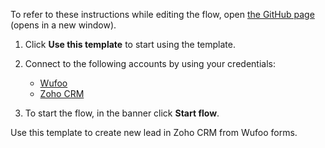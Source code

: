 To refer to these instructions while editing the flow, open [the GitHub page](https://github.com/ot4i/app-connect-templates/blob/main/resources/markdown/Create%20new%20lead%20in%20Zoho%20CRM%20from%20Wufoo%20forms_instructions.md) (opens in a new window).

1. Click **Use this template** to start using the template.
2. Connect to the following accounts by using your credentials:
   - [Wufoo](https://www.ibm.com/docs/en/app-connect/containers_cd?topic=apps-wufoo)
   - [Zoho CRM](https://www.ibm.com/docs/en/app-connect/containers_cd?topic=apps-zoho-crm)
   
3. To start the flow, in the banner click **Start flow**.

Use this template to create new lead in Zoho CRM from Wufoo forms.
